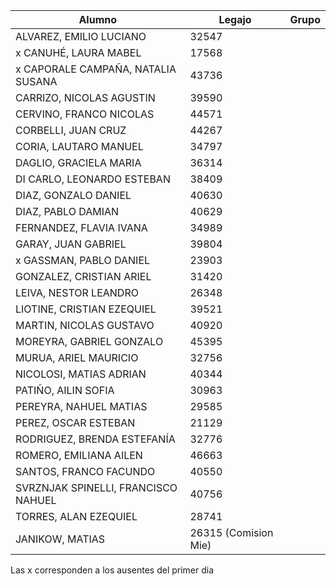 | Alumno |  Legajo |  Grupo |
|  --- |   ---  |   ---  |   
| ALVAREZ, EMILIO LUCIANO | 32547 |    |   
| x  CANUHÉ, LAURA MABEL | 17568 |    |
| x  CAPORALE CAMPAÑA, NATALIA SUSANA | 43736 |    |
| CARRIZO, NICOLAS AGUSTIN | 39590 |    |
| CERVINO, FRANCO NICOLAS | 44571 |    |
| CORBELLI, JUAN CRUZ | 44267 |    |
| CORIA, LAUTARO MANUEL | 34797 |    |
| DAGLIO, GRACIELA MARIA | 36314 |    |
| DI CARLO, LEONARDO ESTEBAN | 38409 |    |
| DIAZ, GONZALO DANIEL | 40630 |    |
| DIAZ, PABLO DAMIAN | 40629 |    |
| FERNANDEZ, FLAVIA IVANA | 34989 |    |
| GARAY, JUAN GABRIEL | 39804 |    |
| x GASSMAN, PABLO DANIEL | 23903 |    |
| GONZALEZ, CRISTIAN ARIEL | 31420 |    |
| LEIVA, NESTOR LEANDRO | 26348 |    |
| LIOTINE, CRISTIAN EZEQUIEL | 39521 |    |
| MARTIN, NICOLAS GUSTAVO | 40920 |    |
| MOREYRA, GABRIEL GONZALO | 45395 |    |
| MURUA, ARIEL MAURICIO | 32756 |    |
| NICOLOSI, MATIAS ADRIAN | 40344 |    |
| PATIÑO, AILIN SOFIA | 30963 |    |
| PEREYRA, NAHUEL MATIAS | 29585 |    |
| PEREZ, OSCAR ESTEBAN | 21129 |    |
| RODRIGUEZ, BRENDA ESTEFANÍA | 32776 |    |
| ROMERO, EMILIANA AILEN | 46663 |    |
| SANTOS, FRANCO FACUNDO | 40550 |    |
| SVRZNJAK SPINELLI, FRANCISCO NAHUEL | 40756 |    |
| TORRES, ALAN EZEQUIEL | 28741 |    |
| JANIKOW, MATIAS |  26315 (Comision Mie)|    | 
 
 
Las x corresponden a los ausentes del primer dia